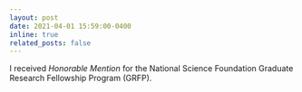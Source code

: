 ```yaml
---
layout: post
date: 2021-04-01 15:59:00-0400
inline: true
related_posts: false
---
```


I received <i>Honorable Mention</i> for the National Science Foundation Graduate Research Fellowship Program (GRFP).